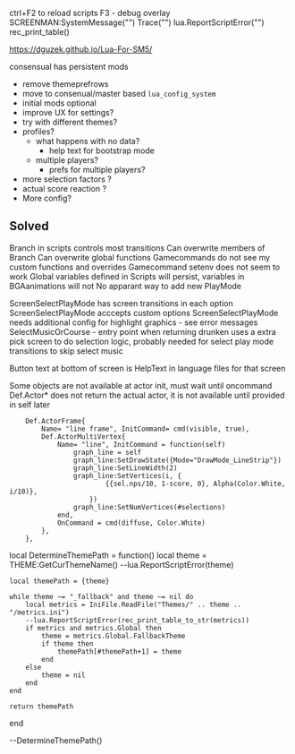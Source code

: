 
ctrl+F2 to reload scripts
F3 - debug overlay
SCREENMAN:SystemMessage("")
Trace("")
lua.ReportScriptError("")
rec_print_table()

https://dguzek.github.io/Lua-For-SM5/

consensual has persistent mods

- remove themeprefrows
- move to consenual/master based `lua_config_system`
- initial mods optional
- improve UX for settings?
- try with different themes?
- profiles?
  - what happens with no data?
    - help text for bootstrap mode
  - multiple players?
    - prefs for multiple players?
- more selection factors ?
- actual score reaction ?
- More config?

## Solved

Branch in scripts controls most transitions
Can overwrite members of Branch
Can overwrite global functions
Gamecommands do not see my custom functions and overrides
Gamecommand setenv does not seem to work
Global variables defined in Scripts will persist, variables in BGAanimations will not
No apparant way to add new PlayMode

ScreenSelectPlayMode has screen transitions in each option
ScreenSelectPlayMode acccepts custom options
ScreenSelectPlayMode needs additional config for highlight graphics - see error messages
SelectMusicOrCourse - entry point when returning
drunken uses a extra pick screen to do selection logic, probably needed for select play mode transitions to skip select music

Button text at bottom of screen is HelpText in language files for that screen

Some objects are not available at actor init, must wait until oncommand
Def.Actor\* does not return the actual actor, it is not available until provided in self later






		Def.ActorFrame{
			Name= "line frame", InitCommand= cmd(visible, true),
			Def.ActorMultiVertex{
				Name= "line", InitCommand = function(self)
					graph_line = self
					graph_line:SetDrawState({Mode="DrawMode_LineStrip"})
					graph_line:SetLineWidth(2)
					graph_line:SetVertices(i, {
							{{sel.nps/10, 1-score, 0}, Alpha(Color.White, i/10)},
						})
					graph_line:SetNumVertices(#selections)
				end,
				OnCommand = cmd(diffuse, Color.White)
			},
		},




local DetermineThemePath = function()
	local theme = THEME:GetCurThemeName()
	--lua.ReportScriptError(theme)

	local themePath = {theme}

	while theme ~= "_fallback" and theme ~= nil do
		local metrics = IniFile.ReadFile("Themes/" .. theme .. "/metrics.ini")
		--lua.ReportScriptError(rec_print_table_to_str(metrics))
		if metrics and metrics.Global then
			theme = metrics.Global.FallbackTheme
			if theme then
				themePath[#themePath+1] = theme
			end
		else
			theme = nil
		end
	end

	return themePath
end

--DetermineThemePath()

